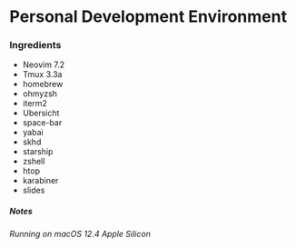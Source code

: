 # Personal Development Environment

### Ingredients

- Neovim 7.2
- Tmux 3.3a
- homebrew
- ohmyzsh
- iterm2
- Ubersicht
- space-bar
- yabai
- skhd
- starship
- zshell
- htop
- karabiner
- slides

##### Notes

_Running on macOS 12.4 Apple Silicon_
